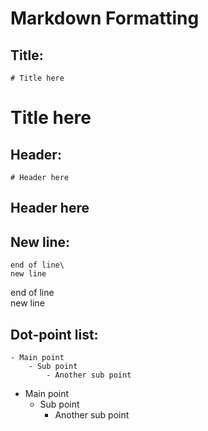 # Markdown Formatting
## Title:
```
# Title here
```
# Title here
## Header:
```
# Header here
```
## Header here
## New line:
```
end of line\
new line
```
end of line\
new line
## Dot-point list:
```
- Main point
    - Sub point
        - Another sub point
```
- Main point
    - Sub point
        - Another sub point